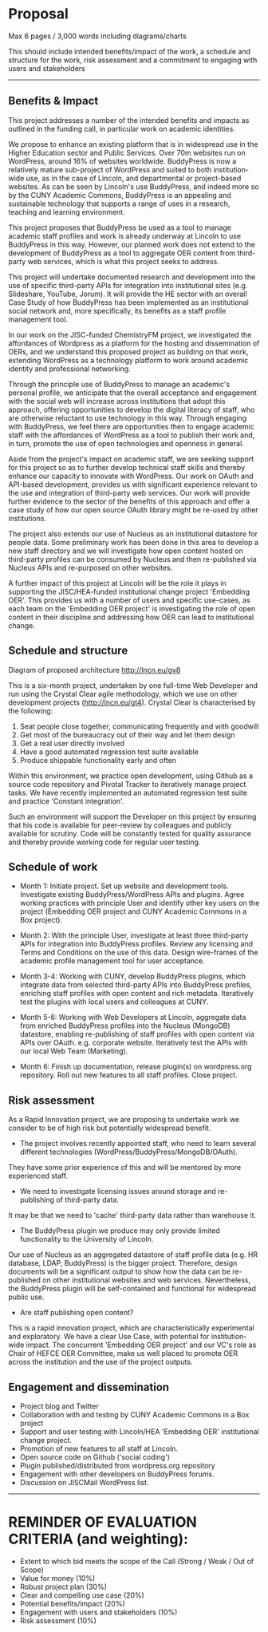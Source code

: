 # Proposal

Max 6 pages / 3,000 words including diagrams/charts

This should include intended benefits/impact of the work, a schedule and structure for the work, risk assessment and a commitment to engaging with users and stakeholders

--------------

## Benefits & Impact

This project addresses a number of the intended benefits and impacts as outlined in the funding call, in particular work on academic identities. 

We propose to enhance an existing platform that is in widespread use in the Higher Education sector and Public Services. Over 70m websites run on WordPress, around 16% of websites worldwide. BuddyPress is now a relatively mature sub-project of WordPress and suited to both institution-wide use, as in the case of Lincoln, and departmental or project-based websites. As can be seen by Lincoln's use BuddyPress, and indeed more so by the CUNY Academic Commons, BuddyPress is an appealing and sustainable technology that supports a range of uses in a research, teaching and learning environment.

This project proposes that BuddyPress be used as a tool to manage academic staff profiles and work is already underway at Lincoln to use BuddyPress in this way. However, our planned work does not extend to the development of BuddyPress as a tool to aggregate OER content from third-party web services, which is what this project seeks to address.

This project will undertake documented research and development into the use of specific third-party APIs for integration into institutional sites (e.g. Slideshare, YouTube, Jorum). It will provide the HE sector with an overall Case Study of how BuddyPress has been implemented as an institutional social network and, more specifically, its benefits as a staff profile management tool. 

In our work on the JISC-funded ChemistryFM project, we investigated the affordances of Wordpress as a platform for the hosting and dissemination of OERs, and we understand this proposed project as building on that work, extending WordPress as a technology platform to work around academic identity and professional networking.

Through the principle use of BuddyPress to manage an academic's personal profile, we anticipate that the overall acceptance and engagement with the social web will increase across institutions that adopt this approach, offering opportunities to develop the digital literacy of staff, who are otherwise reluctant to use technology in this way. Through engaging with BuddyPress, we feel there are opportunities then to engage academic staff with the affordances of WordPress as a tool to publish their work and, in turn, promote the use of open technologies and openness in general.

Aside from the project's impact on academic staff, we are seeking support for this project so as to further develop technical staff skills and thereby enhance our capacity to innovate with WordPress. Our work on OAuth and API-based development, provides us with significant experience relevant to the use and integration of third-party web services. Our work will provide further evidence to the sector of the benefits of this approach and offer a case study of how our open source OAuth library might be re-used by other institutions. 

The project also extends our use of Nucleus as an institutional datastore for people data. Some preliminary work has been done in this area to develop a new staff directory and we will investigate how open content hosted on third-party profiles can be consumed by Nucleus and then re-published via Nucleus APIs and re-purposed on other websites.

A further impact of this project at Lincoln will be the role it plays in supporting the JISC/HEA-funded institutional change project 'Embedding OER'. This provides us with a number of users and specific use-cases, as each team on the 'Embedding OER project' is investigating the role of open content in their discipline and addressing how OER can lead to institutional change. 

## Schedule and structure

Diagram of proposed architecture http://lncn.eu/gv8 

This is a six-month project, undertaken by one full-time Web Developer and run using the Crystal Clear agile methodology, which we use on other development projects (http://lncn.eu/gt4). Crystal Clear is characterised by the following:

1. Seat people close together, communicating frequently and with goodwill
2. Get most of the bureaucracy out of their way and let them design
3. Get a real user directly involved
4. Have a good automated regression test suite available
5. Produce shippable functionality early and often

Within this environment, we practice open development, using Github as a source code repository and Pivotal Tracker to iteratively manage project tasks. We have recently implemented an automated regression test suite and practice 'Constant integration'.

Such an environment will support the Developer on this project by ensuring that his code is available for peer-review by colleagues and publicly available for scrutiny. Code will be constantly tested for quality assurance and thereby provide working code for regular user testing. 

## Schedule of work

* Month 1: Initiate project. Set up website and development tools. Investigate existing BuddyPress/WordPress APIs and plugins. Agree working practices with principle User and identify other key users on the project (Embedding OER project and CUNY Academic Commons in a Box project).

* Month 2: With the principle User, investigate at least three third-party APIs for integration into BuddyPress profiles. Review any licensing and Terms and Conditions on the use of this data. Design wire-frames of the academic profile management tool for user acceptance.

* Month 3-4: Working with CUNY, develop BuddyPress plugins, which integrate data from selected third-party APIs into BuddyPress profiles, enriching staff profiles with open content and rich metadata. Iteratively test the plugins with local users and colleagues at CUNY.

* Month 5-6: Working with Web Developers at Lincoln, aggregate data from enriched BuddyPress profiles into the Nucleus (MongoDB) datastore, enabling re-publishing of staff profiles with open content via APIs over OAuth. e.g. corporate website. Iteratively test the APIs with our local Web Team (Marketing).

* Month 6: Finish up documentation, release plugin(s) on wordpress.org repository. Roll out new features to all staff profiles. Close project.

## Risk assessment

As a Rapid Innovation project, we are proposing to undertake work we consider to be of high risk but potentially widespread benefit.

* The project involves recently appointed staff, who need to learn several different technologies (WordPress/BuddyPress/MongoDB/OAuth). 

They have some prior experience of this and will be mentored by more experienced staff.

* We need to investigate licensing issues around storage and re-publishing of third-party data. 

It may be that we need to 'cache' third-party data rather than warehouse it.

* The BuddyPress plugin we produce may only provide limited functionality to the University of Lincoln. 

Our use of Nucleus as an aggregated datastore of staff profile data (e.g. HR database, LDAP, BuddyPress) is the bigger project. Therefore, design documents will be a significant output to show how the data can be re-published on other institutional websites and web services. Nevertheless, the BuddyPress plugin will be self-contained and functional for widespread public use.

* Are staff publishing open content? 

This is a rapid innovation project, which are characteristically experimental and exploratory. We have a clear Use Case, with potential for institution-wide impact. The concurrent 'Embedding OER project' and our VC's role as Chair of HEFCE OER Committee, make us well placed to promote OER across the institution and the use of the project outputs.

## Engagement and dissemination

* Project blog and Twitter
* Collaboration with and testing by CUNY Academic Commons in a Box project
* Support and user testing with Lincoln/HEA 'Embedding OER' institutional change project.
* Promotion of new features to all staff at Lincoln.
* Open source code on Github ('social coding')
* Plugin published/distributed from wordpress.org repository
* Engagement with other developers on BuddyPress forums.
* Discussion on JISCMail WordPress list.

-------------- 

# REMINDER OF EVALUATION CRITERIA (and weighting):

* Extent to which bid meets the scope of the Call (Strong / Weak / Out of Scope)
* Value for money (10%)
* Robust project plan (30%)
* Clear and compelling use case (20%)
* Potential benefits/impact (20%)
* Engagement with users and stakeholders (10%)
* Risk assessment (10%)